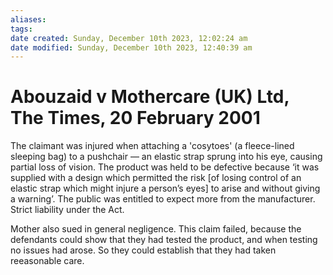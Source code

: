 ```yaml
---
aliases: 
tags: 
date created: Sunday, December 10th 2023, 12:02:24 am
date modified: Sunday, December 10th 2023, 12:40:39 am
---
```


# Abouzaid v Mothercare (UK) Ltd, The Times, 20 February 2001

The claimant was injured when attaching a 'cosytoes' (a fleece-lined sleeping bag) to a pushchair — an elastic strap sprung into his eye, causing partial loss of vision. The product was held to be defective because ‘it was supplied with a design which permitted the risk [of losing control of an elastic strap which might injure a person’s eyes] to arise and without giving a warning’. The public was entitled to expect more from the manufacturer. Strict liability under the Act.

Mother also sued in general negligence. This claim failed, because the defendants could show that they had tested the product, and when testing no issues had arose. So they could establish that they had taken reeasonable care.
